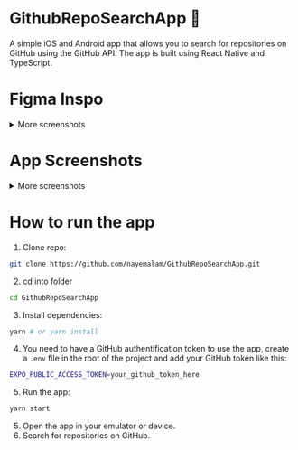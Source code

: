 # GithubRepoSearchApp 📱
A simple iOS and Android app that allows you to search for repositories on GitHub using the GitHub API. The app is built using React Native and TypeScript.

# Figma Inspo
<details>
  <summary>More screenshots</summary>
</details>

# App Screenshots
<details>
  <summary>More screenshots</summary>
</details>

# How to run the app
1. Clone repo:
```bash
git clone https://github.com/nayemalam/GithubRepoSearchApp.git
```
2. cd into folder
```bash
cd GithubRepoSearchApp
```
3. Install dependencies:
```bash
yarn # or yarn install
```
4. You need to have a GitHub authentification token to use the app, create a `.env` file in the root of the project and add your GitHub token like this:
```bash
EXPO_PUBLIC_ACCESS_TOKEN=your_github_token_here
```
5. Run the app:
```bash
yarn start
```
5. Open the app in your emulator or device.
6. Search for repositories on GitHub.